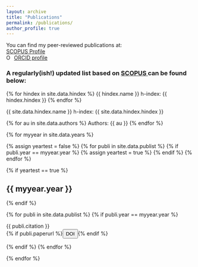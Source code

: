 ```yaml
---
layout: archive
title: "Publications"
permalink: /publications/
author_profile: true
---
```


<style>
.btn{
    margin-bottom:0;
    padding: 0.2em 0.5em;
}
.jumbotron{
    padding-bottom:0px;
    padding-top:5px;
    margin-top:10px;
    margin-bottom:10px
}
</style>

You can find my peer-reviewed publications at:
<br />
<a href="https://www.scopus.com/authid/detail.uri?authorId=55675224272">SCOPUS Profile</a>
<br />
<a href="http://orcid.org/0000-0002-0801-0831"><img src="https://orcid.org/sites/default/files/images/orcid_16x16.png" style="width:1em;margin-right:.5em;" alt="ORCID iD icon">ORCID profile</a>

<h3>A regularly(ish!) updated list based on <a href="https://www.scopus.com/authid/detail.uri?authorId=55675224272">SCOPUS </a>can be found below:</h3>

{% for hindex in site.data.hindex %}
{{ hindex.name }} h-index: {{ hindex.hindex }} 
{% endfor %}


{{ site.data.hindex.name }} h-index: {{ site.data.hindex.hindex }} 

{% for au in site.data.authors %}
Authors: {{ au }}
{% endfor %}



{% for myyear in site.data.years %}

{% assign yeartest = false %}
{% for publi in site.data.publist %}
  {% if publi.year == myyear.year %}
   {% assign yeartest = true %}
  {% endif %}
{% endfor %}


{% if yeartest == true %}
## {{ myyear.year }}
{% endif %}

{% for publi in site.data.publist %}
{% if publi.year == myyear.year %}

  {{ publi.citation }}<br/>
  {% if publi.paperurl %}<a href="{{ publi.paperurl }}" target="_blank"><button type="button" class="btn btn-sm btn-success">DOI</button></a>{% endif %}

{% endif %}
{% endfor %}

{% endfor %}
